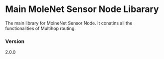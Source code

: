# Main MoleNet Sensor Node Libarary

The main library for MolneNet Sensor Node. It conatins all the functionalities 
of Multihop routing.

### Version
2.0.0
